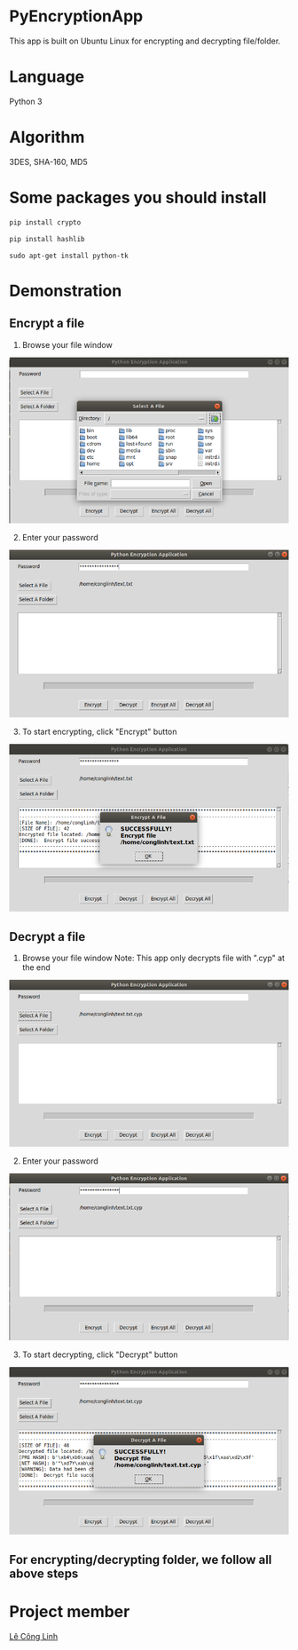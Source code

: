  # PyEncryptionApp
This app is built on Ubuntu Linux for encrypting and decrypting file/folder.

# Language
Python 3

# Algorithm
3DES, SHA-160, MD5

# Some packages you should install
```
pip install crypto
```
```
pip install hashlib
```
```
sudo apt-get install python-tk
```

# Demonstration
## Encrypt a file
1. Browse your file window

<p align="center">
  <img src="./demo/file_window.png">
</p>

2. Enter your password

<p align="center">
  <img src="./demo/enter_password.png">
</p>

3. To start encrypting, click "Encrypt" button
<p align="center">
  <img src="./demo/en_file.png">
</p>

## Decrypt a file
1. Browse your file window
Note: This app only decrypts file with ".cyp" at the end

<p align="center">
  <img src="./demo/file_window_de.png">
</p>

2. Enter your password

<p align="center">
  <img src="./demo/enter_password_de.png">
</p>

3. To start decrypting, click "Decrypt" button
<p align="center">
  <img src="./demo/de_file.png">
</p>

## For encrypting/decrypting folder, we follow all above steps

# Project member
[Lê Công Linh](https://github.com/conglinhcse)




